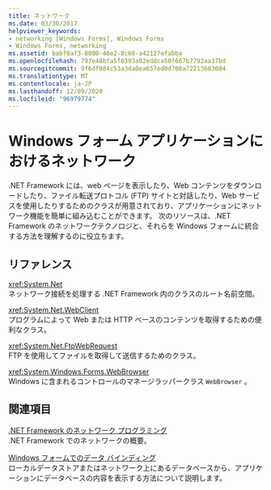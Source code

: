 ```yaml
---
title: ネットワーク
ms.date: 03/30/2017
helpviewer_keywords:
- networking [Windows Forms], Windows Forms
- Windows Forms, networking
ms.assetid: babf8af3-8000-46e2-8c68-a42127efabba
ms.openlocfilehash: 797e48bfa5f0393a02eddca50f667b7792aa37bd
ms.sourcegitcommit: 9f6df084c53a3da0ea657ed0d708a72213683084
ms.translationtype: MT
ms.contentlocale: ja-JP
ms.lasthandoff: 12/09/2020
ms.locfileid: "96979774"
---
```

# <a name="networking-in-windows-forms-applications"></a>Windows フォーム アプリケーションにおけるネットワーク

.NET Framework には、web ページを表示したり、Web コンテンツをダウンロードしたり、ファイル転送プロトコル (FTP) サイトと対話したり、Web サービスを使用したりするためのクラスが用意されており、アプリケーションにネットワーク機能を簡単に組み込むことができます。 次のリソースは、.NET Framework のネットワークテクノロジと、それらを Windows フォームに統合する方法を理解するのに役立ちます。  
  
## <a name="reference"></a>リファレンス  

 <xref:System.Net>  
 ネットワーク接続を処理する .NET Framework 内のクラスのルート名前空間。  
  
 <xref:System.Net.WebClient>  
 プログラムによって Web または HTTP ベースのコンテンツを取得するための便利なクラス。  
  
 <xref:System.Net.FtpWebRequest>  
 FTP を使用してファイルを取得して送信するためのクラス。  
  
 <xref:System.Windows.Forms.WebBrowser>  
 Windows に含まれるコントロールのマネージラッパークラス `WebBrowser` 。  
  
## <a name="related-sections"></a>関連項目  

 [.NET Framework のネットワーク プログラミング](/dotnet/framework/network-programming/index)  
 .NET Framework でのネットワークの概要。  
  
 [Windows フォームでのデータ バインディング](../windows-forms-data-binding.md)  
 ローカルデータストアまたはネットワーク上にあるデータベースから、アプリケーションにデータベースの内容を表示する方法について説明します。
